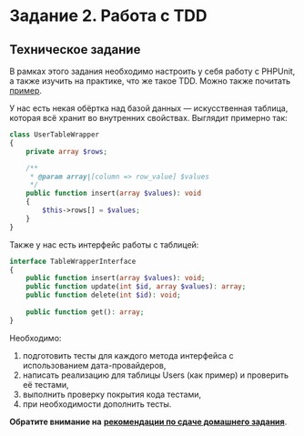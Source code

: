 # Задание 2. Работа с TDD 

## Техническое задание
В рамках этого задания необходимо настроить у себя работу с PHPUnit, а также изучить на практике, что же такое TDD. Можно
также почитать [пример](https://habr.com/ru/post/130086/).

У нас есть некая обёртка над базой данных — искусственная таблица, которая всё хранит во внутренних свойствах.
Выглядит примерно так:
```php
class UserTableWrapper
{
    private array $rows;

    /**
     * @param array|[column => row_value] $values
     */
    public function insert(array $values): void
    {
        $this->rows[] = $values;
    }
}
```

Также у нас есть интерфейс работы с таблицей:
```php
interface TableWrapperInterface
{
    public function insert(array $values): void;
    public function update(int $id, array $values): array;
    public function delete(int $id): void;
    
    public function get(): array;
}
```  

Необходимо:
1) подготовить тесты для каждого метода интерфейса с использованием дата-провайдеров,
2) написать реализацию для таблицы Users (как пример) и проверить её тестами,
3) выполнить проверку покрытия кода тестами,
4) при необходимости дополнить тесты.

**Обратите внимание на** [**рекомендации по сдаче домашнего задания**](../homework.md). 
